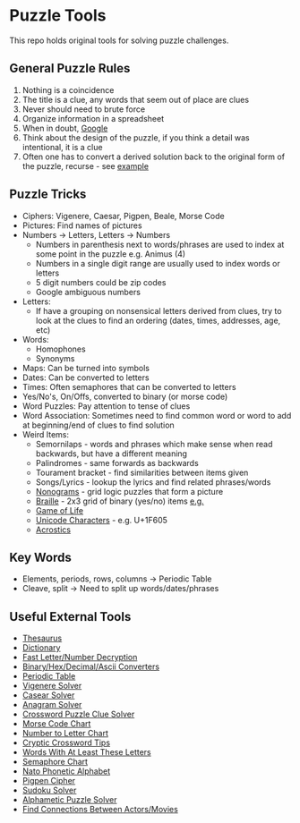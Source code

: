 # Puzzle Tools
This repo holds original tools for solving puzzle challenges.

## General Puzzle Rules
1. Nothing is a coincidence
2. The title is a clue, any words that seem out of place are clues
3. Never should need to brute force
4. Organize information in a spreadsheet
5. When in doubt, <a href="http://i.imgur.com/3cN3yR9.jpg" target="_blank">Google</a>
6. Think about the design of the puzzle, if you think a detail was intentional, it is a clue
7. Often one has to convert a derived solution back to the original form of the puzzle, recurse - see [example](https://www.collegepuzzlechallenge.com/Puzzles/ViewPuzzle.ashx?id=1320&view=solution)

## Puzzle Tricks
- Ciphers: Vigenere, Caesar, Pigpen, Beale, Morse Code
- Pictures: Find names of pictures
- Numbers -> Letters, Letters -> Numbers
  - Numbers in parenthesis next to words/phrases are used to index at some point in the puzzle e.g. Animus (4)
  - Numbers in a single digit range are usually used to index words or letters
  - 5 digit numbers could be zip codes
  - Google ambiguous numbers
- Letters:
  - If have a grouping on nonsensical letters derived from clues, try to look at the clues to find an ordering (dates, times, addresses, age, etc)
- Words:
  - Homophones
  - Synonyms
- Maps: Can be turned into symbols
- Dates: Can be converted to letters
- Times: Often semaphores that can be converted to letters
- Yes/No's, On/Offs, converted to binary (or morse code)
- Word Puzzles: Pay attention to tense of clues
- Word Association: Sometimes need to find common word or word to add at beginning/end of clues to find solution
- Weird Items:
  - Semornilaps - words and phrases which make sense when read backwards, but have a different meaning
  - Palindromes - same forwards as backwards
  - Tourament bracket - find similarities between items given
  - Songs/Lyrics - lookup the lyrics and find related phrases/words
  - [Nonograms](https://en.wikipedia.org/wiki/Nonogram) - grid logic puzzles that form a picture
  - [Braille](https://faqs.neoseeker.com/Games/GBA/pokemon_emerald_braille_jax06.png) - 2x3 grid of binary (yes/no) items [e.g.](https://www.collegepuzzlechallenge.com/Puzzles/ViewPuzzle.ashx?id=1325&view=solution)
  - [Game of Life](https://en.wikipedia.org/wiki/Conway%27s_Game_of_Life)
  - [Unicode Characters](http://unicodelookup.com/) - e.g. U+1F605
  - [Acrostics](https://en.wikipedia.org/wiki/Acrostic_(puzzle))
  
## Key Words
- Elements, periods, rows, columns -> Periodic Table
- Cleave, split -> Need to split up words/dates/phrases

## Useful External Tools
- [Thesaurus](http://www.thesaurus.com/)
- [Dictionary](http://www.dictionary.com/)
- [Fast Letter/Number Decryption](http://rumkin.com/tools/cipher/numbers.php)
- [Binary/Hex/Decimal/Ascii Converters](http://www.binaryhexconverter.com/)
- [Periodic Table](http://www.ptable.com/)
- [Vigenere Solver](http://www.mygeocachingprofile.com/codebreaker.vigenerecipher.aspx)
- [Casear Solver](https://www.nayuki.io/page/automatic-caesar-cipher-breaker-javascript)
- [Anagram Solver](http://www.ssynth.co.uk/~gay/anagram.html)
- [Crossword Puzzle Clue Solver](http://www.oneacross.com/)
- [Morse Code Chart](https://upload.wikimedia.org/wikipedia/commons/thumb/b/b5/International_Morse_Code.svg/500px-International_Morse_Code.svg.png)
- [Number to Letter Chart](https://loganstatta.files.wordpress.com/2014/11/ordeng.jpg)
- [Cryptic Crossword Tips](https://www.theguardian.com/lifeandstyle/2014/sep/12/how-to-solve-cryptic-crossword-clues)
- [Words With At Least These Letters](http://www.dcode.fr/words-containing)
- [Semaphore Chart](https://upload.wikimedia.org/wikipedia/commons/0/0a/Semaphore_Signals_A-Z.jpg)
- [Nato Phonetic Alphabet](https://upload.wikimedia.org/wikipedia/commons/e/e0/FAA_Phonetic_and_Morse_Chart2.svg)
- [Pigpen Cipher](https://upload.wikimedia.org/wikipedia/commons/thumb/3/36/Pigpen_cipher_key.svg/1024px-Pigpen_cipher_key.svg.png)
- [Sudoku Solver](http://www.sudoku-solutions.com/)
- [Alphametic Puzzle Solver](http://www.tkcs-collins.com/truman/alphamet/alpha_solve.shtml)
- [Find Connections Between Actors/Movies](http://www.omive.com/)
